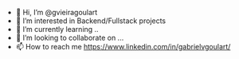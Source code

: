 - 👋 Hi, I’m @gvieiragoulart
- 👀 I’m interested in Backend/Fullstack projects
- 🌱 I’m currently learning ..
- 💞️ I’m looking to collaborate on ...
- 📫 How to reach me https://www.linkedin.com/in/gabrielvgoulart/
